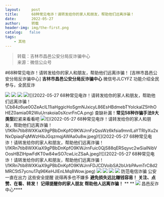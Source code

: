 ```yaml
---
layout:     post
title:      68种常见电诈！请转发给你的家人和朋友，帮助他们远离诈骗！
date:       2022-05-27
author:     转载
header-img: img/the-first.png
catalog:   false
tags:
    - 其他
---
```


<blockquote><p>转载：吉林市昌邑公安分局反诈骗中心<br>
来源：微信公众号</p></blockquote>

#68种常见电诈！请转发给你的家人和朋友，帮助他们远离诈骗！
[吉林市昌邑公安分局反诈骗中心]
**吉林市昌邑公安分局反诈骗中心**
微信号JLCYFZ
功能介绍全民参与，全民反诈

![]({{site.baseurl}}/postimg/v8lx8Y7QxRmMBxGicDN6wHQ0KzYFcAFATue8e4sfzx6Z9ZUGO9hx884icicalibumhChBYa2aEkBNRD7XrkXex2jTA.jpeg)
![]({{site.baseurl}}/postimg/Cb84z6ue0OZeAcIL11iaHggicHoSgmNJxic6icRxicjybu58k96E2xo1AicM4Km6peRABVAiaepchMOaS4ia09FGBHzHHg.png)
![]({{site.baseurl}}/postimg/Cb84z6ue0OZeAcIL11iaHggicHoSgmNJxictaLkcV1DawWD25S4nKiakwMmALsRmyWVZk1yON94JgSqXUhJ37AO9Ag.png)
![]({{site.baseurl}}/postimg/Cb84z6ue0OZeAcIL11iaHggicHoSgmNJxicQfmuUnKx5VeeuStwB1DBpl13JJ7waW4zjRruS9tubbxzAUj6nEJaXQ.png)![](2022-05-27
68种常见电诈！请转发给你的家人和朋友，帮助他们远离诈骗！\\Cb84z6ue0OZeAcIL11iaHggicHoSgmNJxicyL86EsHBdmebTYolckalZ5HhOHEZ0amia0R2WuUrrakoia0sXcvrFnCA.png)
查缺补漏！**常见58种诈骗手法9大类型**赶紧来看看吧
![]({{site.baseurl}}/postimg/v8lx8Y7QxRmMBxGicDN6wHQ0KzYFcAFATmJAZsCcRI2yEt1oGicrHE4rPwpj2jXrHs3YxUmvC1vujBjIhm6CzibicQ.jpeg)![](2022-05-27
68种常见电诈！请转发给你的家人和朋友，帮助他们远离诈骗！\\l1KRn7tib8WXKiaX9gPBbDnKpfO9KWJrnFzQssWz6kfsia9mnILaYTRIyXu2xNxOpiaqFqMWzHibJGqzmqjAWAa0u8w.jpeg)![](2022-05-27
68种常见电诈！请转发给你的家人和朋友，帮助他们远离诈骗！\\l1KRn7tib8WXKiaX9gPBbDnKpfO9KWJrnFuic0QjS88qERSqyvc2wSiaINibVOosHBZIHpwFdKT0w84wSO7cwLicZSaA.jpeg)![](2022-05-27
68种常见电诈！请转发给你的家人和朋友，帮助他们远离诈骗！\\l1KRn7tib8WXKiaX9gPBbDnKpfO9KWJrnFDJCDVoibSA2bUrbPAvmTrC8d2MRC5t57ycnu17q96KeHJIEnLMq8Wow.jpeg)
![]({{site.baseurl}}/postimg/l1KRn7tib8WXKiaX9gPBbDnKpfO9KWJrnFw8Q5TYXhF6zeRjhGCyduGSD32KzG0HZb0ptQa8cSUb63ftaT4ubeibA.jpeg)
![]({{site.baseurl}}/postimg/l1KRn7tib8WXKiaX9gPBbDnKpfO9KWJrnFwZo5HYxsRfEIS5WMiba58Eo9R6rdaDKjqJCY8o7j1Iwibc2xA4dIeG3Q.jpeg)
![]({{site.baseurl}}/postimg/l1KRn7tib8WXKiaX9gPBbDnKpfO9KWJrnF4ibSRNPEvgXCT6HlibIaEfTZgrg19ibUVDiapCibVxDIheaNlycZnMch4JA.jpeg)
![]({{site.baseurl}}/postimg/v8lx8Y7QxRmMBxGicDN6wHQ0KzYFcAFATib4SqWjcDI5o5cbu77xQonHl3no1MsNuPiaITj1ibXBywgRyopzBqzwug.jpeg)
防范电信诈骗
公安一直在出力
这些安全提醒
说得再多也不嫌多
**避免损失远比赚钱容易！**
**关注、点赞、在看、转发！**
**记得提醒你的家人朋友**
**帮助他人远离诈骗！**
**
**
![]({{site.baseurl}}/postimg/7f48KExj8S5r2SoPGyAOBicw10ceBIVvVyAZKyXZwOMhprgf3NnMPSWTyzkYmZdk4yWdHpCzz9cCQXib3ubBvAOA.jpeg)
昌邑反诈中心****
